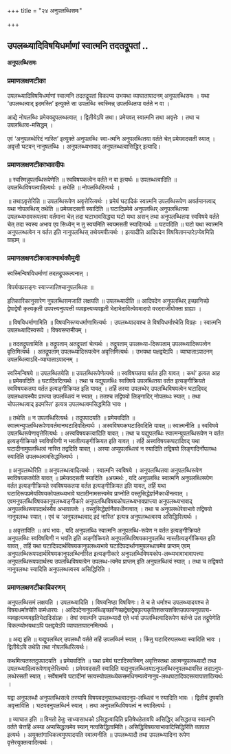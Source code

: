 +++
title = "२४ अनुपलब्धिसमः"

+++


## उपलब्ध्यादिविषयिधर्माणां स्वात्मनि तदतद्रूपतां ..

**अनुपलब्धिसमः**

### **प्रमाणलक्षणटीका**

उपलब्ध्यादिविषयिधर्माणां स्वात्मनि तदतद्रूपतां विकल्प्य उभयथा
व्याघातापादनम् अनुपलब्धिसमः । यथा ‘उपलब्धत्वाद् इदमस्ति’ इत्युक्ते सा उपलब्धिः स्वस्मिन्न् उपलब्धितया वर्तते न वा ।

आद्ये नोपलब्धिः प्रमेयवदुपलब्धत्वात् । द्वितीयेऽपि तथा। प्रमेयवत् स्वात्मनि तथा अवृत्तेः । तथा च उपलब्धित्व-मसिद्धम् ।

एवं ‘अनुपलब्धेरिदं नास्ति’ इत्युक्ते अनुपलब्धिः स्वा-त्मनि अनुपलब्धितया वर्तते चेत् प्रमेयवदसती स्यात् । अवृत्तौ घटवन् नानुषलब्धिः । अनुपलब्ध्यभावाद् अनुपलब्धत्वासिद्धिर् इत्यादि।

### **प्रमाणलक्षणटीकाभावदीपः**

॥ स्वस्मिन्नुपलब्धिरूपेणेति ॥ स्वविषयकत्वेन वर्तते न वा इत्यर्थः ॥ उपलब्धत्वादिति ॥ उपलब्धिविषयत्वादित्यर्थः ॥ तथेति ॥ नोपलब्धिरित्यर्थः ।

॥ तथाऽवृत्तेरिति ॥ उपलब्धिरूपेण अवृत्तेरित्यर्थः । प्रमेयं घटादिकं स्वात्मनि उपलब्धिरूपेण अवर्तमानत्वाद् यथा नोपलब्धिस् तथेति ॥ प्रमेयवदसती स्यादिति ॥ घटादिप्रमेये अनुपलब्धिर् अनुपलब्धितया उपलब्ध्यभावरूपतया वर्तमाना चेत् तदा घटाभावसिद्ध्या घटो यथा असन् तथा अनुपलब्धितया स्वविषये वर्तते चेत् तदा स्वस्य अभाव एव सिध्येन् न तु स्वयमिति स्वयमसती स्यादित्यर्थः ॥ घटवदिति ॥ घटो यथा स्वात्मनि अनुपलब्धत्वेन न वर्तत इति नानुपलब्धिस् तथेयमपीत्यर्थः । इत्यादीति आदिपदेन विषयितामन्तरेऽप्येवमिति ग्राह्यम् ॥

### **प्रमाणलक्षणटीकावाक्यार्थकौमुदी**

स्वस्मिन्विषयिधर्माणां तदतद्रूपकल्पनात् ।

विपर्ययप्रसङ्गः स्याज्जातिश्चानुपलब्धितः ॥

इतिकारिकानुसारेण नुपलब्धिसमजातिं लक्षयति ॥ उपलब्ध्यादीति ॥ आदिपदेन अनुपलब्धिर् इच्छानिच्छे द्वेषाद्वेषौ कृत्यकृती उपपत्त्यनुपपत्ती व्यवहृत्त्यव्यवहृती भेदाभेदावित्येवमादयो वरदराजीयोक्ता ग्राह्याः ।

॥ विषयिधर्माणामिति ॥ विषयनिरूप्यधर्माणामित्यर्थः । उपलब्ध्यादयश्च ते विषयिधर्माश्चेति विग्रहः । स्वात्मनि उपलब्ध्यादिस्वरूपे । विषयसप्तमीयम् ।

॥ तदतद्रूपतामिति ॥ तद्रूपताम् अतद्रूपतां चेत्यर्थः । तद्रूपताम् उपलब्ध्या-दिरूपताम् उपलब्ध्यादिरूपत्वेन वृत्तिमित्यर्थः । अतद्रूपताम् उपलब्ध्यादिरूपत्वेन अवृत्तिमित्यर्थः । उभयथा पक्षद्वयेऽपि । व्याघाताऽपादनम् उपलब्धित्वाऽदि-व्याघाताऽपादनम् ।

स्वस्मिन्विषये ॥ उपलब्धितयेति ॥ उपलब्धिरूपेणेत्यर्थः ॥ स्वविषयतया वर्तत इति यावत् । कथं’ इत्यत आह ॥ प्रमेयवदिति ॥ घटादिवदित्यर्थः । तथा च यद्युपलब्धिः स्वविषये उपलब्धितया वर्तत इत्यङ्गीक्रियते स्वविषयकतया वर्तत इत्यङ्गीक्रियत इति यावत् । तर्हि तस्या उपलब्धेर् उपलब्धिविषयत्वेन घटादिवद् उपलब्धत्वस्यैव प्राप्त्या उपलब्धित्वं न स्यात् । ततश्च तद्विषयो लिङ्गादिर् नोपलब्धः स्यात् । तथा चोपलब्धत्वाद् इदमस्ति’ इत्यत्र उपलब्धत्वमसिद्धमिति भावः ।

॥ तथेति ॥ न उपलब्धिरित्यर्थः । तदुपपादयति ॥ प्रमेयवदिति ॥ स्वात्मन्युपलब्धिरूपेणावर्तमानघटादिवदित्यर्थः । अस्वविषयकघटादिवदिति यावत् ॥ स्वात्मनीति ॥ स्वविषये उपलब्धिरूपेणावृत्तेरित्यर्थः । अस्वविषयकत्वादिति यावत् । तथा च यद्युपलब्धिः स्वात्मन्युपलब्धिरूपेण न वर्तत इत्यङ्गीक्रियते स्वविषयिणी न भवतीत्यङ्गीक्रियत इति यावत् । तर्हि अस्वविषयकघटादिवद् यथा घटादीनामुपलब्धित्वं नास्ति तद्वदिति यावत् । अस्या अप्युपलब्धित्वं न स्यादिति तद्विषयो लिङ्गादिर्नोपलब्धः स्यादिति उपलब्धत्वमसिद्धमित्यर्थः ।

॥ अनुपलब्धेरिति ॥ अनुपलब्धत्वादित्यर्थः । स्वात्मनि स्वविषये । अनुपलब्धितया अनुपलब्धिरूपेण स्वविषयकतयेति यावत् ॥ प्रमेयवदसती स्यादिति ॥अयमर्थः , यदि अनुपलब्धिः स्वात्मनि अनुपलब्धिरूपेण वर्तत इत्यङ्गीक्रियते स्वविषयकतया वर्तत इत्यङ्गीक्रियत इति यावत्, तर्हि यथा घटादिरूपप्रमेयविषयकोपलब्ध्यभावे घटादीनामसत्त्वमेव प्राप्नोति वस्तुसिद्धेर्ज्ञानैकाधीनत्वात् । एवमनुपलब्धिविषयकानुपलब्ध्यङ्गीकारे अनुपलब्धिविषयकोपलब्ध्यभावप्राप्त्या अनुपलब्ध्यभावाद् अनुपलब्धिरूपपदार्थस्यैव अभावापत्तेः । वस्तुसिद्धेर्ज्ञानैकाधीनत्वात् । तथा च अनुपलब्धेरेवाभावे तद्विषयो नानुपलब्धः स्यात् । एवं च ‘अनुपलब्धत्वाद् इदं नास्ति’ इत्यत्र अनुपलब्धत्वस्य असिद्धिरित्यर्थः ।

॥ अवृत्ताविति ॥ अयं भावः , यदि अनुपलब्धिः स्वात्मनि अनुपलब्धि-रूपेण न वर्तत इत्यङ्गीक्रियते अनुपलब्धिः स्वविषयिणी न भवति इति अङ्गीक्रियते अनुपलब्धिविषयकानुपलब्धि नास्तीत्यङ्गीक्रियत इति यावत् , तर्हि यथा घटादिपदार्थविषयकानुपलब्ध्यभावे घटादिपदार्थानामुपलब्धत्वमेव प्राप्तम् एवम् अनुपलब्धिरूपपदार्थविषयकानुपलब्धिर्नास्ति इत्यङ्गीकारे अनुपलब्धिविषयकोप-लब्ध्यभावाभावापत्त्या अनुपलब्धिरूपपदार्थस्य उपलब्धिविषयत्वेन उपलब्ध-त्वमेव प्राप्तम् इति अनुपलब्धित्वं स्यात् । तथा च तद्विषयो नानुपलब्धः स्यादिति अनुपलब्धत्वस्य असिद्धिरिति ।

### **प्रमाणलक्षणटीकाविवरणम्**

अनुपलब्धिसमं लक्षयति । उपलब्ध्यादिति । विषयनिष्ठा विषयिणः। ते च ते धर्माश्च उपलब्ध्यादयश्च ते विषयधर्माश्चेति कर्मधारयः । आदिपदेनानुपलब्धिइच्छानिच्छद्वेषाद्वेषकृत्यकृतिशक्त्यशक्तिउपपत्यनुपपत्य-व्यवहृत्यव्यवहृतिभेदादिसंग्रहः । तेषां स्वात्मनि उपलब्ध्यादौ एते धर्मा उपलब्धित्वादिरूपेण वर्तन्ते उत तद्रूपेणेति विकल्प्योभयथाऽपि पक्षद्वयेऽपि व्याघातापादनमित्यर्थः ।

॥ अद्य इति ॥ यद्युपलब्धिर् उपलब्धौ वर्तते तर्हि उपलब्धिर्न स्यात् । किंतु घटादिरुपलब्ध्या स्यादिति भावः । द्वितीयेऽपि तथेति तथा नोपलब्धिरित्यर्थः।

कथमित्यतस्तदुपपादयति ॥ प्रमेयवदिति ॥ यथा प्रमेयं घटादिस्वस्मिन् अवृत्तिस्तथा आत्मन्युपलब्ध्यादौ तथा उपलब्ध्यादित्वरूपेणावृत्तेरित्यर्थः । प्रमेयवदसती स्यादिति यद्यनुपलब्धितयाऽनुपलब्धिरनुपलब्धावस्ति तदाऽनुप-लब्धेरसती स्यात् । सर्वेषामपि घटादीनां सत्वस्योपलब्ध्येकसमधिगम्यत्वेनानुप-लब्धघटादिवदसत्वापातादित्यर्थः ।

यद्वा अनुपलब्धौ अनुपलब्धिसत्वे तस्यापि विषयवदनुपलब्धत्वादनुप-लब्धित्वं न स्यादिति भावः । द्वितीयं दूषयति अवृत्ताविति । घटवदनुपलब्धिर्न स्यात् । तथा अनुपलब्धिविषयत्वं न स्यादित्यर्थः ।

॥ व्याघात इति ॥ विमतो हेतुः साध्यासाधको ऽसिद्धत्वादिति प्रतिषेधहेतावपि असिद्धिर् असिद्धतया स्वात्मनि वर्तते चेत्तर्हि अस्या अप्यसिद्धत्वमेव स्यान् नत्वसिद्धित्वमिति। असिद्धिविषयत्वाभावादिसिद्धिरिति व्याघात इत्यर्थः । अयुक्तांगाधिकत्वमुपपादयति स्वात्मनीति ॥ उपलब्ध्यादौ तथा उपलब्ध्यादिना रूपेण वृत्तेरयुक्तत्वादित्यर्थः ।

